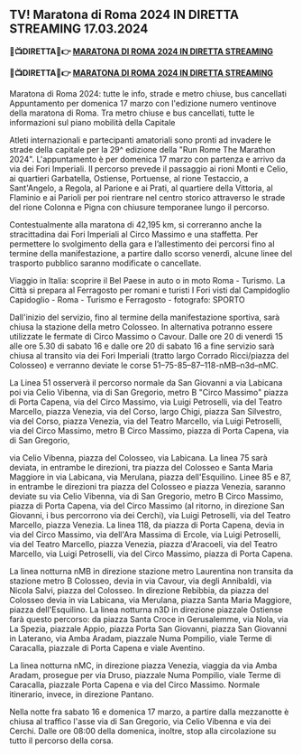<h2>TV! Maratona di Roma 2024 IN DIRETTA STREAMING 17.03.2024</h2>

<strong> 🔴📺DIRETTA📲👉 <a href="https://onlinestreamshd.com/rome-marathon/" rel="nofollow"> MARATONA DI ROMA 2024 IN DIRETTA STREAMING </a> </strong>

<strong> 🔴📺DIRETTA📲👉️ <a href="https://onlinestreamshd.com/rome-marathon/" rel="nofollow"> MARATONA DI ROMA 2024 IN DIRETTA STREAMING </a> </strong>

Maratona di Roma 2024: tutte le info, strade e metro chiuse, bus cancellati
Appuntamento per domenica 17 marzo con l'edizione numero ventinove della maratona di Roma. Tra metro chiuse e bus cancellati, tutte le informazioni sul piano mobilità della Capitale

Atleti internazionali e partecipanti amatoriali sono pronti ad invadere le strade della capitale per la 29^ edizione della "Run Rome The Marathon 2024". L'appuntamento è per domenica 17 marzo con partenza e arrivo da via dei Fori Imperiali. Il percorso prevede il passaggio ai rioni Monti e Celio, ai quartieri Garbatella, Ostiense, Portuense, al rione Testaccio, a Sant'Angelo, a Regola, al Parione e ai Prati, al quartiere della Vittoria, al Flaminio e ai Parioli per poi rientrare nel centro storico attraverso le strade del rione Colonna e Pigna con chiusure temporanee lungo il percorso. 

Contestualmente alla maratona di 42,195 km, si correranno anche la stracittadina dai Fori Imperiali al Circo Massimo e una staffetta. Per permettere lo svolgimento della gara e l’allestimento dei percorsi fino al termine della manifestazione, a partire dallo scorso venerdì, alcune linee del trasporto pubblico saranno modificate o cancellate.

Viaggio in Italia: scoprire il Bel Paese in auto o in moto
Roma - Turismo. La Città si prepara al Ferragosto per romani e turisti I Fori visti dal Campidoglio Capidoglio - Roma - Turismo e Ferragosto - fotografo: SPORTO 

Dall'inizio del servizio, fino al termine della manifestazione sportiva, sarà chiusa la stazione della metro Colosseo. In alternativa potranno essere utilizzate le fermate di Circo Massimo o Cavour. Dalle ore 20 di venerdì 15 alle ore 5.30 di sabato 16 e dalle ore 20 di sabato 16 a fine servizio sarà chiusa al transito via dei Fori Imperiali (tratto largo Corrado Ricci/piazza del Colosseo) e verranno deviate le corse 51–75-85–87–118-nMB–n3d–nMC. 

La Linea 51 osserverà il percorso normale da San Giovanni a via Labicana poi via Celio Vibenna, via di San Gregorio, metro B "Circo Massimo" piazza di Porta Capena, via del Circo Massimo, via Luigi Petroselli, via del Teatro Marcello, piazza Venezia, via del Corso, largo Chigi, piazza San Silvestro, via del Corso, piazza Venezia, via del Teatro Marcello, via Luigi Petroselli, via del Circo Massimo, metro B Circo Massimo, piazza di Porta Capena, via di San Gregorio, 

via Celio Vibenna, piazza del Colosseo, via Labicana. La linea 75 sarà deviata, in entrambe le direzioni, tra piazza del Colosseo e Santa Maria Maggiore in via Labicana, via Merulana, piazza dell'Esquilino. Linee 85 e 87, in entrambe le direzioni tra piazza del Colosseo e piazza Venezia, saranno deviate su via Celio Vibenna, via di San Gregorio, metro B Circo Massimo, piazza di Porta Capena, via del Circo Massimo (al ritorno, in direzione San Giovanni, i bus percorrono via dei Cerchi), via Luigi Petroselli, via del Teatro Marcello, piazza Venezia. La linea 118, da piazza di Porta Capena, devia in via del Circo Massimo, via dell'Ara Massima di Ercole, via Luigi Petroselli, via del Teatro Marcello, piazza Venezia, piazza d'Aracoeli, via del Teatro Marcello, via Luigi Petroselli, via del Circo Massimo, piazza di Porta Capena. 

La linea notturna nMB in direzione stazione metro Laurentina non transita da stazione metro B Colosseo, devia in via Cavour, via degli Annibaldi, via Nicola Salvi, piazza del Colosseo. In direzione Rebibbia, da piazza del Colosseo devia in via Labicana, via Merulana, piazza Santa Maria Maggiore, piazza dell'Esquilino. La linea notturna n3D in direzione piazzale Ostiense farà questo percorso: da piazza Santa Croce in Gerusalemme, via Nola, via La Spezia, piazzale Appio, piazza Porta San Giovanni, piazza San Giovanni in Laterano, via Amba Aradam, piazzale Numa Pompilio, viale Terme di Caracalla, piazzale di Porta Capena e viale Aventino. 

La linea notturna nMC, in direzione piazza Venezia, viaggia da via Amba Aradam, prosegue per via Druso, piazzale Numa Pompilio, viale Terme di Caracalla, piazzale Porta Capena e via del Circo Massimo. Normale itinerario, invece, in direzione Pantano.

Nella notte fra sabato 16 e domenica 17 marzo, a partire dalla mezzanotte è chiusa al traffico l'asse via di San Gregorio, via Celio Vibenna e via dei Cerchi. Dalle ore 08:00 della domenica, inoltre, stop alla circolazione su tutto il percorso della corsa.
